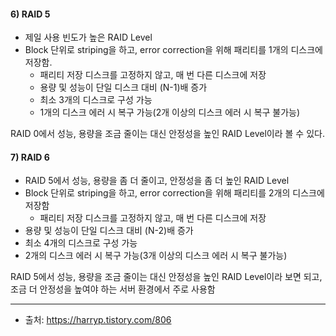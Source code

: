 #### 6) RAID 5
* 제일 사용 빈도가 높은 RAID Level
* Block 단위로 striping을 하고, error correction을 위해 패리티를 1개의 디스크에 저장함. 
	* 패리티 저장 디스크를 고정하지 않고, 매 번 다른 디스크에 저장
	* 용량 및 성능이 단일 디스크 대비 (N-1)배 증가
	* 최소 3개의 디스크로 구성 가능
	* 1개의 디스크 에러 시 복구 가능(2개 이상의 디스크 에러 시 복구 불가능)
	
RAID 0에서 성능, 용량을 조금 줄이는 대신 안정성을 높인 RAID Level이라 볼 수 있다.
#### 7) RAID 6
* RAID 5에서 성능, 용량을 좀 더 줄이고, 안정성을 좀 더 높인 RAID Level
* Block 단위로 striping을 하고, error correction을 위해 패리티를 2개의 디스크에 저장함
	* 패리티 저장 디스크를 고정하지 않고, 매 번 다른 디스크에 저장
* 용량 및 성능이 단일 디스크 대비 (N-2)배 증가
* 최소 4개의 디스크로 구성 가능
* 2개의 디스크 에러 시 복구 가능(3개 이상의 디스크 에러 시 복구 불가능)

RAID 5에서 성능, 용량을 조금 줄이는 대신 안정성을 높인 RAID Level이라 보면 되고, 조금 더 안정성을 높여야 하는 서버 환경에서 주로 사용함

---

* 출처: https://harryp.tistory.com/806
